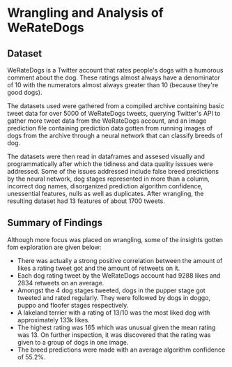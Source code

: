 # Wrangling and Analysis of WeRateDogs

## Dataset

WeRateDogs is a Twitter account that rates people's dogs with a humorous comment about the dog. These ratings almost always have a denominator of 10 with the numerators almost always greater than 10 (because they're good dogs).  

The datasets used were gathered from a compiled archive containing basic tweet data for over 5000 of WeRateDogs tweets, querying Twitter's API to gather more tweet data from the WeRateDogs account, and an image prediction file containing prediction data gotten from running images of dogs from the archive through a neural network that can classify breeds of dog.

The datasets were then read in dataframes and assesed visually and programmatically after which the tidiness and data quality isssues were addressed. Some of the issues addressed include false breed predictions by the neural network, dog stages represented in more than a column, incorrect dog names, disorganized prediction algorithm confidence, unessential features, nulls as well as duplicates. After wrangling, the resulting dataset had 13 features of about 1700 tweets.

## Summary of Findings

Although more focus was placed on wrangling, some of the insights gotten fom exploration are given below:
* There was actually a strong positive correlation between the amount of likes a rating tweet got and the amount of retweets on it.
* Each dog rating tweet by the WeRateDogs account had 9288 likes and 2834 retweets on an average.
* Amongst the 4 dog stages tweeted, dogs in the pupper stage got tweeted and rated regularly. They were followed by dogs in doggo, puppo and floofer stages respectively.
* A lakeland terrier with a rating of 13/10 was the most liked dog with approximately 133k likes.
* The highest rating was 165 which was unusual given the mean rating was 13. On further inspection, it was discovered that the rating was given to a group of dogs in one image.
* The breed predictions were made with an average algorithm confidence of 55.2%.
